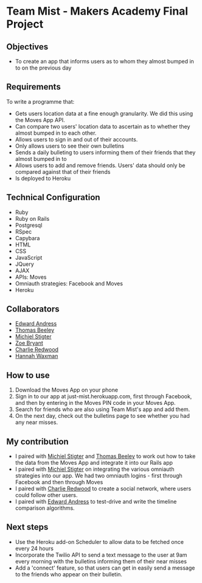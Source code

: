 Team Mist - Makers Academy Final Project
========================================

Objectives
-----------
* To create an app that informs users as to whom they almost bumped in to on the previous day

Requirements
------------
To write a programme that:

* Gets users location data at a fine enough granularity. We did this using the Moves App API.
* Can compare two users' location data to ascertain as to whether they almost bumped in to each other.
* Allows users to sign in and out of their accounts.
* Only allows users to see their own bulletins
* Sends a daily bulleting to users informing them of their friends that they almost bumped in to
* Allows users to add and remove friends. Users' data should only be compared against that of their friends
* Is deployed to Heroku

Technical Configuration
-----------------------
* Ruby
* Ruby on Rails
* Postgresql
* RSpec
* Capybara
* HTML
* CSS
* JavaScript
* JQuery
* AJAX
* APIs: Moves
* Omniauth strategies: Facebook and Moves
* Heroku

Collaborators
--------------
* [Edward Andress](https://github.com/EdwardAndress)
* [Thomas Beeley](https://github.com/tbeeley)
* [Michiel Stigter](https://github.com/michielstigter)
* [Zoe Bryant](https://github.com/zoeabryant)
* [Charlie Redwood](https://github.com/M-E-T-H-O-Dman)
* [Hannah Waxman](https://github.com/HanWax)

How to use
-----------
1. Download the Moves App on your phone
2. Sign in to our app at just-mist.herokuapp.com, first through Facebook, and then by entering in the Moves PIN code in your Moves App.
3. Search for friends who are also using Team Mist's app and add them.
4. On the next day, check out the bulletins page to see whether you had any near misses.

My contribution
---------------
* I paired with [Michiel Stigter](https://github.com/michielstigter) and [Thomas Beeley](https://github.com/tbeeley) to work out how to take the data from the Moves App and integrate it into our Rails app
* I paired with [Michiel Stigter](https://github.com/michielstigter) on integrating the various omniauth strategies into our app. We had two omniauth logins - first through Facebook and then through Moves
* I paired with [Charlie Redwood](https://github.com/M-E-T-H-O-Dman) to create a social network, where users could follow other users.
* I paired with [Edward Andress](https://github.com/EdwardAndress) to test-drive and write the timeline comparison algorithms.

Next steps
----------
* Use the Heroku add-on Scheduler to allow data to be fetched once every 24 hours
* Incorporate the Twilio API to send a text message to the user at 9am every morning with the bulletins informing them of their near misses
* Add a 'connect' feature, so that users can get in easily send a message to the friends who appear on their bulletin.